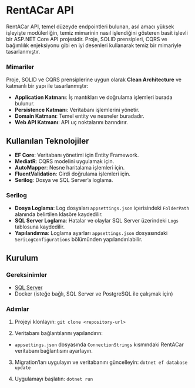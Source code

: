 # RentACar API

RentACar API, temel düzeyde endpointleri bulunan, asıl amacı yüksek işleyişte modülerliğin, temiz mimarinin nasıl işlendiğini gösteren basit işlevli bir ASP.NET Core API projesidir. Proje, SOLID prensipleri, CQRS ve bağımlılık enjeksiyonu gibi en iyi desenleri kullanarak temiz bir mimariyle tasarlanmıştır.

### Mimariler
Proje, SOLID ve CQRS prensiplerine uygun olarak **Clean Architecture** ve katmanlı bir yapı ile tasarlanmıştır:
- **Application Katmanı**: İş mantıkları ve doğrulama işlemleri burada bulunur.
- **Persistence Katmanı**: Veritabanı işlemlerini yönetir.
- **Domain Katmanı**: Temel entity ve nesneler buradadır.
- **Web API Katmanı**: API uç noktalarını barındırır.

## Kullanılan Teknolojiler
- **EF Core**: Veritabanı yönetimi için Entity Framework.
- **MediatR**: CQRS modelini uygulamak için.
- **AutoMapper**: Nesne haritalama işlemleri için.
- **FluentValidation**: Girdi doğrulama işlemleri için.
- **Serilog**: Dosya ve SQL Server’a loglama.

### Serilog
- **Dosya Loglama**: Log dosyaları `appsettings.json` içerisindeki `FolderPath` alanında belirtilen klasöre kaydedilir.
- **SQL Server Loglama**: Hatalar ve olaylar SQL Server üzerindeki `Logs` tablosuna kaydedilir.
- **Yapılandırma**: Loglama ayarları `appsettings.json` dosyasındaki `SeriLogConfigurations` bölümünden yapılandırılabilir.

## Kurulum

### Gereksinimler
- [SQL Server](https://www.microsoft.com/sql-server/sql-server-downloads)
- Docker (isteğe bağlı, SQL Server ve PostgreSQL ile çalışmak için)

### Adımlar
1. Projeyi klonlayın:
```git clone <repository-url>```

2. Veritabanı bağlantılarını yapılandırın:
- `appsettings.json` dosyasında `ConnectionStrings` kısmındaki RentACar veritabanı bağlantısını ayarlayın.

3. Migration’ları uygulayın ve veritabanını güncelleyin:
```dotnet ef database update```

4. Uygulamayı başlatın:
``` dotnet run ```
